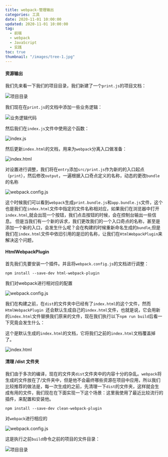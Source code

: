 ```yaml
---
title: webpack-管理输出
categories: 工具
date: 2020-11-01 10:00:00
updated: 2020-11-01 10:00:00
tag:
  - 前端
  - webpack
  - JavaScript
  - 实践
toc: true
thumbnail: "/images/tree-1.jpg"
---
```

#### 资源输出
我们先来看一下我们的项目目录，我们新建了一个`print.js`的项目文档：
<!--more-->


![项目目录](https://upload-images.jianshu.io/upload_images/13681871-ddeb5654975a903c.png?imageMogr2/auto-orient/strip%7CimageView2/2/w/1240)


我们现在在`print.js`的文档中添加一些业务逻辑：

![业务逻辑代码](https://upload-images.jianshu.io/upload_images/13681871-074e030174386426.png?imageMogr2/auto-orient/strip%7CimageView2/2/w/1240)

然后我们在`index.js`文件中使用这个函数：

![index.js](https://upload-images.jianshu.io/upload_images/13681871-546793a883fd07a9.png?imageMogr2/auto-orient/strip%7CimageView2/2/w/1240)

然后更新`index.html`的文档，用来为`webpack`分离入口做准备：

![index.html](https://upload-images.jianshu.io/upload_images/13681871-6a1fc202f77bac8f.png?imageMogr2/auto-orient/strip%7CimageView2/2/w/1240)

对设置进行调整，我们将在`entry`添加`src/print.js`作为新的的入口起点（`print`），然后修改`output`，一遍根据入口奇点定义的名称，动态的更改`bundle`的名称

![webpack.config.js](https://upload-images.jianshu.io/upload_images/13681871-49ce8ed92cdd0d33.png?imageMogr2/auto-orient/strip%7CimageView2/2/w/1240)

这个时候我们可以看到`webpack`生成`print.bundle.js`和`app.bundle.js`文件，这个也是我们在`index.html`文件中指定的文件名称相对应，如果我们在浏览器中打开`index.html`,就会出现一个按钮，我们点击按钮的时候，会在控制台输出一些信息。
但是当我们有一个新的诉求，我们更改我们的一个入口奇点的名称，甚至是添加一个新的入口，会发生什么呢？会在构建的时候重新命名生成的`bundle`,但是我们在`index.html`文件中依旧引用的是旧的名称，让我们在`HtmlWebpackPlugin`来解决这个问题，
####  HtmlWebpackPlugin

首先我们先要安装一个插件。并且将`webpack.config.js`的文档进行调整：
```
npm install --save-dev html-webpack-plugin
```
我们对webpack进行相对应的配置

![webpack.config.js](https://upload-images.jianshu.io/upload_images/13681871-e631a34600074935.png?imageMogr2/auto-orient/strip%7CimageView2/2/w/1240)

我们在构建之前，在`dist`的文件夹中已经有了`index.html`的这个文件，然而`HtmlWebpackPlugin `还会默认生成自己的`index.html`文件，也就是说，它会用新的`index.html`文件替换我们原来的文件，现在我们执行以下`npm run build`后看一下究竟会发生什么：

这个是默认生成的`index.html`的文档，它将我们之前的`index.html`文档覆盖掉了。

![index.html](https://upload-images.jianshu.io/upload_images/13681871-5df924c946e7d7fa.png?imageMogr2/auto-orient/strip%7CimageView2/2/w/1240)

#### 清理 /dist 文件夹 
我们由于多次的编译，现在的文件夹`dist`文件夹中的内容十分的杂乱。`webpack`将生成的文件放在了/文件夹中，但是他不会最终哪些资源在项目中应用，所以我们比较推荐的做法是，每一次生成的之前，先清理一下`dist`的文件夹，这样就会生成有用的文件，我们现在在下面实现一下这个场景：这里我使用了最近比较流行的插件，来配置和安装他。
```
npm install --save-dev clean-webpack-plugin
```
对`webpack`进行相应的

![webpack.config.js](https://upload-images.jianshu.io/upload_images/13681871-cdf26b6bc2d88e96.png?imageMogr2/auto-orient/strip%7CimageView2/2/w/1240)

这是执行之前`build`命令之前的项目的文件目录：

![项目目录](https://upload-images.jianshu.io/upload_images/13681871-537eacce651c6f09.png?imageMogr2/auto-orient/strip%7CimageView2/2/w/1240)


